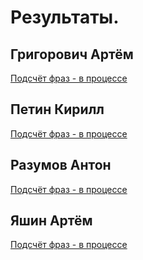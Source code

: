 # Результаты.


## Григорович Артём

[Подсчёт фраз - в процессе](/2017.cpp/results/grigorovich/)

## Петин Кирилл

[Подсчёт фраз - в процессе](/2017.cpp/results/petin/)

## Разумов Антон

[Подсчёт фраз - в процессе](/2017.cpp/results/razumov/)

## Яшин Артём

[Подсчёт фраз - в процессе](/2017.cpp/results/yashin/)
